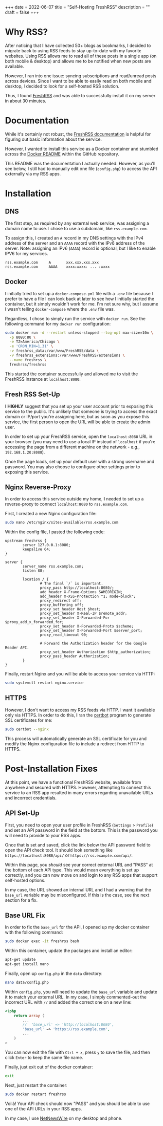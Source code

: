 +++
date = 2022-06-07
title = "Self-Hosting FreshRSS"
description = ""
draft = false
+++

# Why RSS?

After noticing that I have collected 50+ blogs as bookmarks, I decided to
migrate back to using RSS feeds to stay up-to-date with my favorite websites.
Using RSS allows me to read all of these posts in a single app (on both mobile &
desktop) and allows me to be notified when new posts are available.

However, I ran into one issue: syncing subscriptions and read/unread posts
across devices. Since I want to be able to easily read on both mobile and
desktop, I decided to look for a self-hosted RSS solution.

Thus, I found [FreshRSS](https://www.freshrss.org/) and was able to successfully
install it on my server in about 30 minutes.

# Documentation

While it's certainly not robust, the [FreshRSS
documentation](https://freshrss.github.io/FreshRSS/) is helpful for figuring out
basic information about the service.

However, I wanted to install this service as a Docker container and stumbled
across the [Docker
README](https://github.com/FreshRSS/FreshRSS/tree/edge/Docker) within the GitHub
repository.

This README was the documentation I actually needed. However, as you'll see
below, I still had to manually edit one file (`config.php`) to access the API
externally via my RSS apps.

# Installation

## DNS

The first step, as required by any external web service, was assigning a domain
name to use. I chose to use a subdomain, like `rss.example.com`.

To assign this, I created an `A` record in my DNS settings with the IPv4 address
of the server and an `AAAA` record with the IPv6 address of the server. Note:
assigning an IPv6 (`AAAA`) record is optional, but I like to enable IPV6 for my
services.

``` config
rss.example.com     A       xxx.xxx.xxx.xxx
rss.example.com     AAAA    xxxx:xxxx: ... :xxxx
```

## Docker

I initially tried to set up a `docker-compose.yml` file with a `.env` file
because I prefer to have a file I can look back at later to see how I initially
started the container, but it simply wouldn't work for me. I'm not sure why,
but I assume I wasn't telling `docker-compose` where the `.env` file was.

Regardless, I chose to simply run the service with `docker run`. See the
following command for my `docker run` configuration:

```sh
sudo docker run -d --restart unless-stopped --log-opt max-size=10m \
  -p 8080:80 \
  -e TZ=America/Chicago \
  -e 'CRON_MIN=1,31' \
  -v freshrss_data:/var/www/FreshRSS/data \
  -v freshrss_extensions:/var/www/FreshRSS/extensions \
  --name freshrss \
  freshrss/freshrss
```

This started the container successfully and allowed me to visit the FreshRSS
instance at `localhost:8080`.

## Fresh RSS Set-Up

I **HIGHLY** suggest that you set up your user account prior to exposing this
service to the public. It's unlikely that someone is trying to access the exact
domain or IP/port you're assigning here, but as soon as you expose this
service, the first person to open the URL will be able to create the admin user.

In order to set up your FreshRSS service, open the `localhost:8080` URL in your
browser (you may need to use a local IP instead of `localhost` if you're
accessing the page from a different machine on the network - e.g.,
`192.168.1.20:8080`).

Once the page loads, set up your default user with a strong username and
password. You may also choose to configure other settings prior to exposing this
service.

## Nginx Reverse-Proxy

In order to access this service outside my home, I needed to set up a
reverse-proxy to connect `localhost:8080` to `rss.example.com`.

First, I created a new Nginx configuration file:

```sh
sudo nano /etc/nginx/sites-available/rss.example.com
```

Within the config file, I pasted the following code:

``` config
upstream freshrss {
        server 127.0.0.1:8080;
        keepalive 64;
}

server {
        server_name rss.example.com;
        listen 80;

        location / {
                # The final `/` is important.
                proxy_pass http://localhost:8080/;
                add_header X-Frame-Options SAMEORIGIN;
                add_header X-XSS-Protection "1; mode=block";
                proxy_redirect off;
                proxy_buffering off;
                proxy_set_header Host $host;
                proxy_set_header X-Real-IP $remote_addr;
                proxy_set_header X-Forwarded-For $proxy_add_x_forwarded_for;
                proxy_set_header X-Forwarded-Proto $scheme;
                proxy_set_header X-Forwarded-Port $server_port;
                proxy_read_timeout 90;

                # Forward the Authorization header for the Google Reader API.
                proxy_set_header Authorization $http_authorization;
                proxy_pass_header Authorization;
        }
}
```

Finally, restart Nginx and you will be able to access your service via HTTP:

```sh
sudo systemctl restart nginx.service
```

## HTTPS

However, I don't want to access my RSS feeds via HTTP. I want it available only
via HTTPS. In order to do this, I ran the [certbot](https://certbot.eff.org/)
program to generate SSL certificates for me:

```sh
sudo certbot --nginx
```

This process will automatically generate an SSL certificate for you and modify
the Nginx configuration file to include a redirect from HTTP to HTTPS.

# Post-Installation Fixes

At this point, we have a functional FreshRSS website, available from anywhere
and secured with HTTPS. However, attempting to connect this service to an RSS
app resulted in many errors regarding unavailable URLs and incorrect
credentials.

## API Set-Up

First, you need to open your user profile in FreshRSS (`Settings` > `Profile`)
and set an API password in the field at the bottom. This is the password you
will need to provide to your RSS apps.

Once that is set and saved, click the link below the API password field to open
the API check tool. It should look something like `https://localhost:8080/api/`
or `https://rss.example.com/api/`.

Within this page, you *should* see your correct external URL and "PASS" at the
bottom of each API type. This would mean everything is set up correctly, and you
can now move on and login to any RSS apps that support self-hosted options.

In my case, the URL showed an internal URL and I had a warning that the
`base_url` variable may be misconfigured. If this is the case, see the next
section for a fix.

## Base URL Fix

In order to fix the `base_url` for the API, I opened up my docker container with
the following command:

```sh
sudo docker exec -it freshrss bash
```

Within this container, update the packages and install an editor:

```sh
apt-get update
apt-get install nano
```

Finally, open up `config.php` in the `data` directory:

```sh
nano data/config.php
```

Within `config.php`, you will need to update the `base_url` variable and update
it to match your external URL. In my case, I simply commented-out the incorrect
URL with `//` and added the correct one on a new line:

``` php
<?php
    return array (
        ...
        //  'base_url' => 'http://localhost:8080',
        'base_url' => 'https://rss.example.com',
        ...
    )
>
```

You can now exit the file with `Ctrl + x`, press `y` to save the file, and then
click `Enter` to keep the same file name.

Finally, just exit out of the docker container:

```sh
exit
```

Next, just restart the container:

```sh
sudo docker restart freshrss
```

Voilà! Your API check should now "PASS" and you should be able to use one of
the API URLs in your RSS apps.

In my case, I use [NetNewsWire](https://netnewswire.com) on my desktop and
phone.
